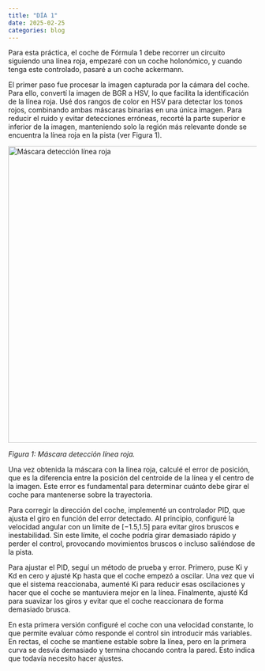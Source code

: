```yaml
---
title: "DÍA 1"
date: 2025-02-25
categories: blog
---
```


Para esta práctica, el coche de Fórmula 1 debe recorrer un circuito siguiendo una línea roja, empezaré con un coche holonómico, y cuando tenga este controlado, pasaré a un coche ackermann.

El primer paso fue procesar la imagen capturada por la cámara del coche. Para ello, convertí la imagen de BGR a HSV, lo que facilita la identificación de la línea roja. Usé dos rangos de color en HSV para detectar los tonos rojos, combinando ambas máscaras binarias en una única imagen. Para reducir el ruido y evitar detecciones erróneas, recorté la parte superior e inferior de la imagen, manteniendo solo la región más relevante donde se encuentra la línea roja en la pista (ver Figura 1).

<img src="{{ '/imagenes/mask.png' | relative_url }}" alt="Máscara detección línea roja" width="600">
<p><em>Figura 1: Máscara detección línea roja.</em></p>

Una vez obtenida la máscara con la línea roja, calculé el error de posición, que es la diferencia entre la posición del centroide de la línea y el centro de la imagen. Este error es fundamental para determinar cuánto debe girar el coche para mantenerse sobre la trayectoria.

Para corregir la dirección del coche, implementé un controlador PID, que ajusta el giro en función del error detectado. Al principio, configuré la velocidad angular con un límite de [−1.5,1.5] para evitar giros bruscos e inestabilidad. Sin este límite, el coche podría girar demasiado rápido y perder el control, provocando movimientos bruscos o incluso saliéndose de la pista. 

Para ajustar el PID, seguí un método de prueba y error. Primero, puse Ki y Kd en cero y ajusté Kp hasta que el coche empezó a oscilar. Una vez que vi que el sistema reaccionaba, aumenté Ki para reducir esas oscilaciones y hacer que el coche se mantuviera mejor en la línea. Finalmente, ajusté Kd para suavizar los giros y evitar que el coche reaccionara de forma demasiado brusca.

En esta primera versión configuré el coche con una velocidad constante, lo que permite evaluar cómo responde el control sin introducir más variables. En rectas, el coche se mantiene estable sobre la línea, pero en la primera curva se desvía demasiado y termina chocando contra la pared. Esto indica que todavía necesito hacer ajustes.




